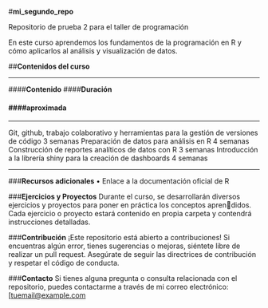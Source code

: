 #**mi_segundo_repo**

Repositorio de prueba 2 para el taller de programación

En este curso aprendemos los fundamentos de la programación en R y cómo aplicarlos al análisis y visualización de datos.


##**Contenidos del curso**

-----------------------------------------------------------------------------------
####**Contenido**                                             ####**Duración**
####                                                          ####**aproximada**
-----------------------------------------------------------------------------------                                                                
Git, github, trabajo colaborativo y herramientas para
la gestión de versiones de código                                   3 semanas
Preparación de datos para análisis en R                             4 semanas
Construcción de reportes analíticos de datos con R                  3 semanas
Introducción a la librería shiny para la creación de dashboards     4 semanas

-----------------------------------------------------------------------------------


###**Recursos adicionales**
• Enlace a la documentación oficial de R


###**Ejercicios y Proyectos**
Durante el curso, se desarrollarán diversos ejercicios y proyectos para poner en práctica los conceptos aprendidos. Cada ejercicio o proyecto estará contenido en propia carpeta y contendrá instrucciones detalladas.


###**Contribución**
¡Este repositorio está abierto a contribuciones! Si encuentras algún error, tienes sugerencias o mejoras,
siéntete libre de realizar un pull request. Asegúrate de seguir las directrices de contribución y respetar el
código de conducta.


###**Contacto**
Si tienes alguna pregunta o consulta relacionada con el repositorio, puedes contactarme a través de mi correo
electrónico: [tuemail@example.com
